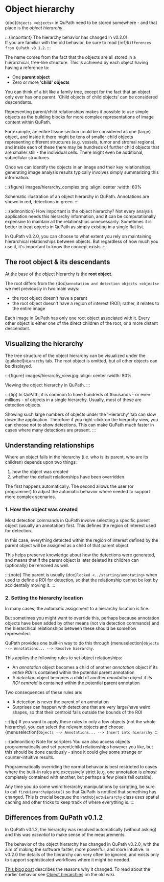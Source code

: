 # Object hierarchy

{doc}`Objects <objects>` in QuPath need to be stored somewhere - and that place is the *object hierarchy*.

:::{important}
The hierarchy behavior has changed in v0.2.0! <br />
If you are familiar with the old behavior, be sure to read {ref}`Differences from QuPath v0.1.2`.
:::

The name comes from the fact that the objects are all stored in a hierarchical, tree-like structure.
This is achieved by each object having having a reference to:

- One **parent object**
- Zero or more **'child' objects**

You can think of a bit like a family tree, except for the fact that an object only ever has one parent.
'Child objects of child objects' can be considered descendants.

Representing parent/child relationships makes it possible to use simple objects as the building blocks for more complex representations of image content within QuPath.

For example, an entire tissue section could be considered as one (large) object, and inside it there might be tens of smaller child objects representing different structures (e.g. vessels, tumor and stromal regions), and inside each of these there may be hundreds of further child objects that are smaller still - the individual cells.
There might even be additional, subcellular structures.

Once we can identify the objects in an image and their key relationships, generating image analysis results typically involves simply summarizing this information.

:::{figure} images/hierarchy_complex.png
:align: center
:width: 60%

Schematic illustration of an object hierarchy in QuPath.
Annotations are shown in red, detections in green.
:::

:::{admonition} How important is the object hierarchy?
Not every analysis application needs this hierarchy information, and it can be computationally expensive to maintain all the relationships unnecessarily.
Sometimes it is better to treat objects in QuPath as simply existing in a single flat list.

In QuPath v0.2.0, you can choose to what extent you rely on maintaining hierarchical relationships between objects.
But regardless of how much you use it, it's important to know the concept exists.
:::

## The root object & its descendants

At the base of the object hierarchy is the **root object**.

The root differs from the {doc}`annotation and detection objects <objects>` we met previously in two main ways:

- the root object doesn't have a parent
- the root object doesn't have a region of interest (ROI); rather, it relates to the entire image

Each image in QuPath has only one root object associated with it.
Every other object is either one of the direct children of the root, or a more distant descendant.

## Visualizing the hierarchy

The tree structure of the object hierarchy can be visualized under the {guilabel}`Hierarchy` tab.
The root object is omitted, but all other objects can be displayed.

:::{figure} images/hierarchy_view.jpg
:align: center
:width: 80%

Viewing the object hierarchy in QuPath.
:::

:::{tip}
In QuPath, it is common to have hundreds of thousands - or even millions - of objects in a single hierarchy.
Usually, most of these are detection objects.

Showing such large numbers of objects under the 'Hierarchy' tab can slow down the application.
Therefore if you right-click on the hierarchy view, you can choose not to show detections.
This can make QuPath much faster in cases where many detections are present.
:::

## Understanding relationships

Where an object falls in the hierarchy (i.e. who is its parent, who are its children) depends upon two things:

1. how the object was created
2. whether the default relationships have been overridden

The first happens automatically.
The second allows the user (or programmer) to adjust the automatic behavior where needed to support more complex scenarios.

### 1. How the object was created

Most detection commands in QuPath involve selecting a specific parent object (usually an annotation) first.
This defines the region of interest used for detection.

In this case, everything detected within the region of interest defined by the parent object will be assigned as a child of that parent object.

This helps preserve knowledge about how the detections were generated, and means that if the parent object is later deleted its children can (optionally) be removed as well.

:::{note}
The parent is usually {doc}`locked <../starting/annotating>` when used to define a ROI for detection, so that the relationship cannot be lost by accidentally moving it.
:::

### 2. Setting the hierarchy location

In many cases, the automatic assignment to a hierarchy location is fine.

But sometimes you might want to override this, perhaps because annotation objects have been added by other means (not via detection commands) and the hierarchical relationships between these should be somehow represented.

QuPath provides one built-in way to do this through {menuselection}`Objects --> Annotations... --> Resolve hierarchy`.

This applies the following rules to set object relationships:

- An *annotation* object becomes a child of another *annotation* object if its *entire ROI* is contained within the potential parent annotation
- A *detection* object becomes a child of another *annotation* object if *its ROI centroid* is contained within the potential parent annotation

Two consequences of these rules are:

- A detection is never the parent of an annotation
- Surprises can happen with detections that are very large/have weird shapes, so that their centroid falls outside the bounds of the ROI

:::{tip}
If you want to apply these rules to only a few objects (not the whole hierarchy), you can select the relevant objects and choose {menuselection}`Objects --> Annotations... --> Insert into hierarchy`.
:::

:::{admonition} Note for scripters
You can also access objects programmatically and set parent/child relationships however you like, but this should be done cautiously - since it could give some strange or counter-intuitive results.

Programmatically overriding the normal behavior is best restricted to cases where the built-in rules are excessively strict (e.g. one annotation is *almost* completely contained with another, but perhaps a few pixels fall outside).

Any time you do some weird hierarchy manipulations by scripting, be sure to call `fireHierarchyUpdate()` so that QuPath is notified that something has changed.
This is crucial because the `PathObjectHierarchy` class uses spatial caching and other tricks to keep track of where everything is.
:::

## Differences from QuPath v0.1.2

In QuPath v0.1.2, the hierarchy was resolved automatically (without asking) and this was *essential* to make sense of the measurements.

The behavior of the object hierarchy has changed in QuPath v0.2.0, with the aim of making the software faster, more powerful, and more intuitive.
In v0.2.0 the details of the hierarchy can very often be ignored, and exists only to support sophisticated workflows where it might be needed.

[This blog post](https://petebankhead.github.io/qupath/2019/11/17/changing-the-hierarchy.html) describes the reasons why it changed.
To read about the earlier behavior see [Object hierarchies](https://github.com/qupath/qupath/wiki/Object-hierarchies) on the old wiki.
